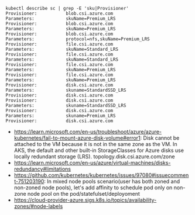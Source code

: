 ```
kubectl describe sc | grep -E 'sku|Provisioner'
Provisioner:           blob.csi.azure.com
Parameters:            skuName=Premium_LRS
Provisioner:           blob.csi.azure.com
Parameters:            skuName=Premium_LRS
Provisioner:           blob.csi.azure.com
Parameters:            protocol=nfs,skuName=Premium_LRS
Provisioner:           file.csi.azure.com
Parameters:            skuName=Standard_LRS
Provisioner:           file.csi.azure.com
Parameters:            skuName=Standard_LRS
Provisioner:           file.csi.azure.com
Parameters:            skuName=Premium_LRS
Provisioner:           file.csi.azure.com
Parameters:            skuName=Premium_LRS
Provisioner:           disk.csi.azure.com
Parameters:            skuname=StandardSSD_LRS
Provisioner:           disk.csi.azure.com
Provisioner:           disk.csi.azure.com
Parameters:            skuname=StandardSSD_LRS
Provisioner:           disk.csi.azure.com
Parameters:            skuname=Premium_LRS
Provisioner:           disk.csi.azure.com
```

- https://learn.microsoft.com/en-us/troubleshoot/azure/azure-kubernetes/fail-to-mount-azure-disk-volume#error1: Disk cannot be attached to the VM because it is not in the same zone as the VM. In AKS, the default and other built-in StorageClasses for Azure disks use locally redundant storage (LRS). topology.disk.csi.azure.com/zone
- https://learn.microsoft.com/en-us/azure/virtual-machines/disks-redundancy#limitations
- https://github.com/kubernetes/kubernetes/issues/97080#issuecomment-751203190: In mixed node pools scenario(user has both zoned and non-zoned node pools), let's add affinity to schedule pod only on non-zone node pool on the pod/statefulset/deployoment
- https://cloud-provider-azure.sigs.k8s.io/topics/availability-zones/#node-labels
